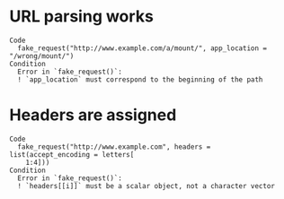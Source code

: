 # URL parsing works

    Code
      fake_request("http://www.example.com/a/mount/", app_location = "/wrong/mount/")
    Condition
      Error in `fake_request()`:
      ! `app_location` must correspond to the beginning of the path

# Headers are assigned

    Code
      fake_request("http://www.example.com", headers = list(accept_encoding = letters[
        1:4]))
    Condition
      Error in `fake_request()`:
      ! `headers[[i]]` must be a scalar object, not a character vector

